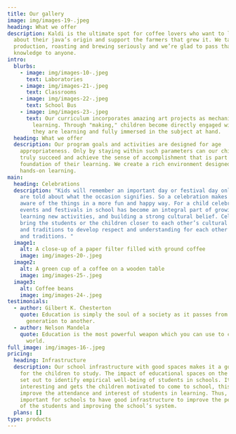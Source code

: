 ```yaml
---
title: Our gallery
image: img/images-19-.jpeg
heading: What we offer
description: Kaldi is the ultimate spot for coffee lovers who want to learn
  about their java’s origin and support the farmers that grew it. We take coffee
  production, roasting and brewing seriously and we’re glad to pass that
  knowledge to anyone.
intro:
  blurbs:
    - image: img/images-10-.jpeg
      text: Laboratories
    - image: img/images-21-.jpeg
      text: Classrooms
    - image: img/images-22-.jpeg
      text: School Bus
    - image: img/images-23-.jpeg
      text: Our curriculum incorporates amazing art projects as mechanisms for
        learning. Through "making," children become directly engaged with what
        they are learning and fully immersed in the subject at hand.
  heading: What we offer
  description: Our program goals and activities are designed for age
    appropriateness. Only by staying within such parameters can our children
    truly succeed and achieve the sense of accomplishment that is part of the
    foundation of their learning. We create a rich environment designed for
    hands-on learning.
main:
  heading: Celebrations
  description: "Kids will remember an important day or festival day only if they
    are told about what the occasion signifies. So a celebration makes them to
    aware of the things in a more fun and happy way. For a child celebrating
    events and festivals in school has become an integral part of growing,
    learning new activities, and building a strong cultural belief. Celebrations
    bring the students or the children closer to each other’s cultural beliefs
    and traditions to develop respect and understanding for each other’s customs
    and traditions. "
  image1:
    alt: A close-up of a paper filter filled with ground coffee
    image: img/images-20-.jpeg
  image2:
    alt: A green cup of a coffee on a wooden table
    image: img/images-25-.jpeg
  image3:
    alt: Coffee beans
    image: img/images-24-.jpeg
testimonials:
  - author: Gilbert K. Chesterton
    quote: Education is simply the soul of a society as it passes from one
      generation to another.
  - author: Nelson Mandela
    quote: Education is the most powerful weapon which you can use to change the
      world.
full_image: img/images-16-.jpeg
pricing:
  heading: Infrastructure
  description: Our school infrastructure with good spaces makes it a good place
    for the children to study. The impact of educational spaces on the students
    set out to identify empirical well-being of students in schools. It makes it
    interesting and gets the children motivated to come to school, this in turn
    improve the attendance and interest of students in learning. Thus, it’s
    important for schools to have good infrastructure to improve the performance
    of the students and improving the school’s system.
  plans: []
type: products
---
```

